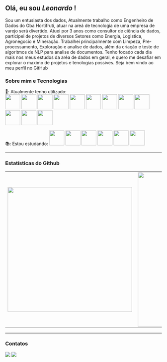 ## Olá, eu sou *Leonardo* !

Sou um entusiasta dos dados, Atualmente trabalho como Engenheiro de Dados do Oba Hortifruti, atuar na areá de tecnologia de uma empresa de varejo será divertido.
Atuei por 3 anos como consultor de ciência de dados, participei de projetos de diversos Setores como Energia, Logistica, Agronegocio e Mineração.
Trabalhei principalmente com Limpeza, Pre-proecssamento, Exploração e analise de dados, além da criação e teste de algoritmos de NLP para analise de documentos.
Tenho focado cada dia mais nos meus estudos da aréa de dados em geral, e quero me desafiar em explorar o maximo de projetos e tenologias possives. Seja bem vindo ao meu perfil no GitHub

### Sobre mim e Tecnologias

🧰: Atualmente tenho utilizado:   
<img src="https://cdn.jsdelivr.net/gh/devicons/devicon/icons/python/python-original.svg" height="48"/>
<img src="https://cdn.jsdelivr.net/gh/devicons/devicon/icons/pandas/pandas-original-wordmark.svg" height="48"/>
<img src="https://cdn.jsdelivr.net/gh/devicons/devicon/icons/numpy/numpy-original-wordmark.svg" height="48"/>
<img src="https://cdn.jsdelivr.net/gh/devicons/devicon/icons/vscode/vscode-original-wordmark.svg" height="48"/> 
<img src="https://cdn.jsdelivr.net/gh/devicons/devicon/icons/git/git-original-wordmark.svg" height="48"/> 
<img src="https://cdn.jsdelivr.net/gh/devicons/devicon/icons/github/github-original-wordmark.svg" height="48"/>
<img src="https://cdn.jsdelivr.net/gh/devicons/devicon@latest/icons/googlecloud/googlecloud-original-wordmark.svg" height="48"/>
<img src="https://cdn.jsdelivr.net/gh/devicons/devicon@latest/icons/apacheairflow/apacheairflow-original-wordmark.svg" height="48"/>
<img src="https://cdn.jsdelivr.net/gh/devicons/devicon@latest/icons/mysql/mysql-original-wordmark.svg" height="48"/>
<img src="https://cdn.jsdelivr.net/gh/devicons/devicon@latest/icons/jupyter/jupyter-original-wordmark.svg" height="48"/>
<img src="https://cdn.jsdelivr.net/gh/devicons/devicon@latest/icons/pytest/pytest-original-wordmark.svg" height="48"/>
<img src="https://cdn.jsdelivr.net/gh/devicons/devicon@latest/icons/azuredevops/azuredevops-original.svg" height="48"/>





📚: Estou estudando:
<img src="https://cdn.jsdelivr.net/gh/devicons/devicon@latest/icons/apachespark/apachespark-original-wordmark.svg" height="48"/>
<img src="https://cdn.jsdelivr.net/gh/devicons/devicon/icons/azure/azure-original.svg" height="48"/>
<img src="https://cdn.jsdelivr.net/gh/devicons/devicon/icons/ansible/ansible-original-wordmark.svg" height="48"/>
<img src="https://cdn.jsdelivr.net/gh/devicons/devicon@latest/icons/apachekafka/apachekafka-original-wordmark.svg" height="48"/>
<img src="https://cdn.jsdelivr.net/gh/devicons/devicon@latest/icons/docker/docker-original-wordmark.svg" height="48"/>
<img src="https://cdn.jsdelivr.net/gh/devicons/devicon@latest/icons/hadoop/hadoop-original-wordmark.svg" height="48"/>

          
---

<!--
**LeoGrochoski/LeoGrochoski** is a ✨ _special_ ✨ repository because its `README.md` (this file) appears on your GitHub profile.
-->

### Estatísticas do Github

<center>
  <table>
    <tr>
        <td><img width="400px" align="left" src="https://github-readme-stats.vercel.app/api/top-langs/?username=LeoGrochoski&hide=html&layout=compact&theme=buefy" /></td>
        <td><img width="495px" align="left" src="https://github-readme-stats.vercel.app/api?username=LeoGrochoski&theme=buefy" /></td>
    </tr>   
  </table>
</center>  

---

### Contatos

<div>
<a href = "mailto:leogrochoski10@gmail.com"><img src="https://img.shields.io/badge/Gmail-D14836?style=for-the-badge&logo=gmail&logoColor=white" target="_blank"></a>
<a href="https://www.linkedin.com/in/leonardo-grochoski-2b908192/" target="_blank"><img src="https://img.shields.io/badge/-LinkedIn-%230077B5?style=for-the-badge&logo=linkedin&logoColor=white" target="_blank"></a>   
</div>


